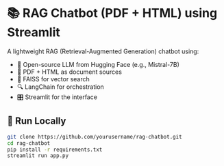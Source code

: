 # 📚 RAG Chatbot (PDF + HTML) using Streamlit

A lightweight RAG (Retrieval-Augmented Generation) chatbot using:
- 🧠 Open-source LLM from Hugging Face (e.g., Mistral-7B)
- 📄 PDF + HTML as document sources
- 🧲 FAISS for vector search
- 🔍 LangChain for orchestration
- 🎛️ Streamlit for the interface

## 🚀 Run Locally

```bash
git clone https://github.com/yourusername/rag-chatbot.git
cd rag-chatbot
pip install -r requirements.txt
streamlit run app.py
